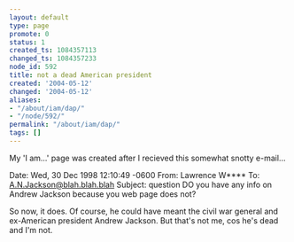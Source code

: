 ```yaml
---
layout: default
type: page
promote: 0
status: 1
created_ts: 1084357113
changed_ts: 1084357233
node_id: 592
title: not a dead American president
created: '2004-05-12'
changed: '2004-05-12'
aliases:
- "/about/iam/dap/"
- "/node/592/"
permalink: "/about/iam/dap/"
tags: []
---
```

My 'I am...' page was created after I recieved this somewhat snotty e-mail...

 Date: Wed, 30 Dec 1998 12:10:49 -0600
 From: Lawrence W****
 To: A.N.Jackson@blah.blah.blah
 Subject: question
 DO you have any info on Andrew Jackson because you web page does not?

So now, it does. Of course, he could have meant the civil war general and ex-American president Andrew Jackson. But that's not me, cos he's dead and I'm not. 

